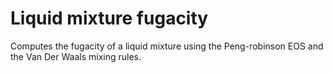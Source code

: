 # Liquid mixture fugacity
Computes the fugacity of a liquid mixture using the Peng-robinson EOS and the Van Der Waals mixing rules.

